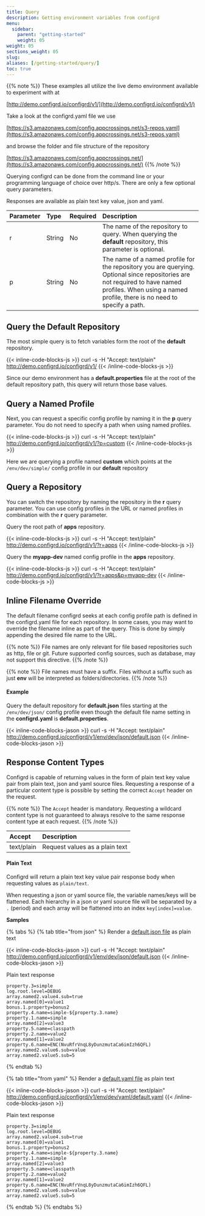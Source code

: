 ```yaml
---
title: Query
description: Getting environment variables from configrd
menu:
  sidebar:
    parent: "getting-started"
    weight: 05
weight: 05
sections_weight: 05
slug:
aliases: [/getting-started/query/]
toc: true
---
```


{{% note %}}
These examples all utilize the live demo environment available to experiment with at

[http://demo.configrd.io/configrd/v1/](http://demo.configrd.io/configrd/v1/)

Take a look at the configrd.yaml file we use

[https://s3.amazonaws.com/config.appcrossings.net/s3-repos.yaml](https://s3.amazonaws.com/config.appcrossings.net/s3-repos.yaml)

and browse the folder and file structure of the repository

[https://s3.amazonaws.com/config.appcrossings.net/](https://s3.amazonaws.com/config.appcrossings.net/)
{{% /note %}}

Querying configrd can be done from the command line or your programming language of choice over http/s. There are only a few optional query parameters. 

Responses are available as plain text key value, json and yaml.

| Parameter | Type | Required | Description |
| :--- | :--- | :--- | :--- |
| r | String | No | The name of the repository to query. When querying the **default** repository, this parameter is optional. |
| p | String | No | The name of a named profile for the repository you are querying. Optional since repositories are not required to have named profiles. When using a named profile, there is no need to specify a path. |

## Query the Default Repository

The most simple query is to fetch variables form the root of the **default** repository.

{{< inline-code-blocks-js >}}
curl -s -H "Accept: text/plain" http://demo.configrd.io/configrd/v1/
{{< /inline-code-blocks-js >}}

Since our demo environment has a **default.properties** file at the root of the default repository path, this query will return those base values.

## Query a Named Profile

Next, you can request a specific config profile by naming it in the **p** query parameter. You do not need to specify a path when using named profiles. 

{{< inline-code-blocks-js >}}
curl -s -H "Accept: text/plain" http://demo.configrd.io/configrd/v1/?p=custom
{{< /inline-code-blocks-js >}}

Here we are querying a profile named **custom** which points at the `/env/dev/simple/` config profile in our **default** repository

## Query a Repository 

You can switch the repository by naming the repository in the **r** query parameter. You can use config profiles in the URL or named profiles in combination with the **r** query parameter.

Query the root path of **apps** repository.

{{< inline-code-blocks-js >}}
curl -s -H "Accept: text/plain" http://demo.configrd.io/configrd/v1/?r=apps
{{< /inline-code-blocks-js >}}

Query the **myapp-dev** named config profile in the **apps** repository.

{{< inline-code-blocks-js >}}
curl -s -H "Accept: text/plain" http://demo.configrd.io/configrd/v1/?r=apps&p=myapp-dev
{{< /inline-code-blocks-js >}}

## Inline Filename Override

The default filename configrd seeks at each config profile path is defined in the configrd.yaml file for each repository. In some cases, you may want to override the filename inline as part of the query. This is done by simply appending the desired file name to the URL.

{{% note %}}
File names are only relevant for file based repositories such as http, file or git. Future supported config sources, such as database, may not support this directive.
{{% /note %}}

{{% note %}}
File names must have a suffix. Files without a suffix such as just **env** will be interpreted as folders/directories.
{{% /note %}}

#### Example

Query the default repository for **default.json** files starting at the `/env/dev/json/` config profile even though the default file name setting in the **configrd.yaml** is **default.properties**.

{{< inline-code-blocks-jason >}}
curl -s -H "Accept: text/plain" http://demo.configrd.io/configrd/v1/env/dev/json/default.json
{{< /inline-code-blocks-jason >}}

## Response Content Types

Configrd is capable of returning values in the form of plain text key value pair from plain text, json and yaml source files. Requesting a response of a particular content type is possible by setting the correct `Accept` header on the request. 

{{% note %}}
The `Accept` header is mandatory. Requesting a wildcard content type is not guaranteed to always resolve to the same response content type at each request.
{{% /note %}}

| Accept | Description |
| :--- | :--- |
| text/plain | Request values as a plain text |

#### Plain Text

Configrd will return a plain text key value pair response body when requesting values as `plain/text`. 

When requesting a json or yaml source file, the variable names/keys will be flattened. Each hierarchy in a json or yaml source file will be separated by a `.` \(period\) and each array will be flattened into an index `key[index]=value`.

**Samples**

{% tabs %}
{% tab title="from json" %}
Render a [default.json file](https://github.com/configrd/configrd-service/blob/master/src/test/resources/env/dev/json/default.json) as plain text

{{< inline-code-blocks-jason >}}
curl -s -H "Accept: text/plain" http://demo.configrd.io/configrd/v1/env/dev/json/default.json
{{< /inline-code-blocks-jason >}}

Plain text response

```text
property.3=simple
log.root.level=DEBUG
array.named2.value4.sub=true
array.named[0]=value1
bonus.1.property=bonus2
property.4.name=simple-${property.3.name}
property.1.name=simple
array.named[2]=value3
property.5.name=classpath
property.2.name=value2
array.named[1]=value2
property.6.name=ENC(NvuRfrVnqL8yDunzmutaCa6imIzh6QFL)
array.named2.value6.sub=value
array.named2.value5.sub=5
```
{% endtab %}

{% tab title="from yaml" %}
Render a [default.yaml file](https://github.com/configrd/configrd-service/blob/master/src/test/resources/env/dev/yaml/default.yaml) as plain text

{{< inline-code-blocks-jason >}}
curl -s -H "Accept: text/plain" http://demo.configrd.io/configrd/v1/env/dev/yaml/default.yaml
{{< /inline-code-blocks-jason >}}

Plain text response

```text
property.3=simple
log.root.level=DEBUG
array.named2.value4.sub=true
array.named[0]=value1
bonus.1.property=bonus2
property.4.name=simple-${property.3.name}
property.1.name=simple
array.named[2]=value3
property.5.name=classpath
property.2.name=value2
array.named[1]=value2
property.6.name=ENC(NvuRfrVnqL8yDunzmutaCa6imIzh6QFL)
array.named2.value6.sub=value
array.named2.value5.sub=5
```
{% endtab %}
{% endtabs %}






